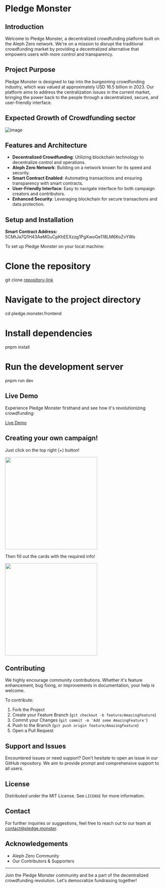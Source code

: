 # Pledge Monster

## Introduction

Welcome to Pledge Monster, a decentralized crowdfunding platform built on the Aleph Zero network. We're on a mission to disrupt the traditional crowdfunding market by providing a decentralized alternative that empowers users with more control and transparency.

## Project Purpose

Pledge Monster is designed to tap into the burgeoning crowdfunding industry, which was valued at approximately USD 16.5 billion in 2023. Our platform aims to address the centralization issues in the current market, bringing the power back to the people through a decentralized, secure, and user-friendly interface.

## Expected Growth of Crowdfunding sector

![image](https://github.com/Janitor01/pledge.monster.frontend/assets/155651380/89bc64bf-c3d1-4f90-b94e-88f927cf6b1c)

## Features and Architecture

- **Decentralized Crowdfunding**: Utilizing blockchain technology to decentralize control and operations.
- **Aleph Zero Network**: Building on a network known for its speed and security.
- **Smart Contract Enabled**: Automating transactions and ensuring transparency with smart contracts.
- **User-Friendly Interface**: Easy to navigate interface for both campaign creators and contributors.
- **Enhanced Security**: Leveraging blockchain for secure transactions and data protection.




## Setup and Installation

**Smart Contract Address:** 5CMtJa7Q1H43AeMGuCpKhEEXzzg1PgXwoGe118LM6KoZvYWs

To set up Pledge Monster on your local machine:


# Clone the repository
git clone [repository-link](https://github.com/Janitor01/pledge.monster.frontend)

# Navigate to the project directory
cd pledge.monster.frontend

# Install dependencies
pnpm install

# Run the development server
pnpm run dev
## Live Demo

Experience Pledge Monster firsthand and see how it's revolutionizing crowdfunding:

[Live Demo](https://pledge.monster)

## Creating your own campaign!

Just click on the top right (+) button!

<img src="https://github.com/Janitor01/pledge.monster.frontend/assets/155651380/254a2c91-8dfa-4285-b173-323424bb4ff4" width="300" height="auto">

Then fill out the cards with the required info!

<img src="https://github.com/Janitor01/pledge.monster.frontend/assets/155651380/6edd882f-d24b-46e6-95a4-5d029d127d18" width="300" height="auto">



## Contributing

We highly encourage community contributions. Whether it's feature enhancement, bug fixing, or improvements in documentation, your help is welcome.

To contribute:
1. Fork the Project
2. Create your Feature Branch (`git checkout -b feature/AmazingFeature`)
3. Commit your Changes (`git commit -m 'Add some AmazingFeature'`)
4. Push to the Branch (`git push origin feature/AmazingFeature`)
5. Open a Pull Request

## Support and Issues

Encountered issues or need support? Don't hesitate to open an issue in our GitHub repository. We aim to provide prompt and comprehensive support to all users.

## License

Distributed under the MIT License. See `LICENSE` for more information.

## Contact

For further inquiries or suggestions, feel free to reach out to our team at [contact@pledge.monster](mailto:tempmailvoid@gmail.com).

## Acknowledgements

- Aleph Zero Community
- Our Contributors & Supporters

---

Join the Pledge Monster community and be a part of the decentralized crowdfunding revolution. Let's democratize fundraising together!
